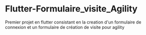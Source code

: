 # Flutter-Formulaire_visite_Agility
Premier projet en flutter consistant en la creation d'un formulaire de connexion et un formulaire de création de visite pour agility
